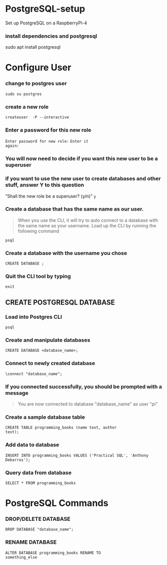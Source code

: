 # PostgreSQL-setup
Set up PostgreSQL on a RaspberryPi-4


### install dependencies and postgresql
sudo apt install postgresql

# Configure User
### change to postgres user
<code>sudo su postgres</code>

### create a new role
<code>createuser <username> -P --interactive</code>

### Enter a password for this new role
<code>Enter password for new role:</code>
<code>Enter it again:</code>

### You will now need to decide if you want this new user to be a superuser
### if you want to use the new user to create databases and other stuff, answer Y to this question
<q>Shall the new role be a superuser? (y/n)</q> <code>y</code>

### Create a database that has the same name as our user.
<blockquote>When you use the CLI, it will try to auto connect to a database with the same name as your username. Load up
    the CLI by running the following command</blockquote>
<code>psql</code>

### Create a database with the username you chose
<code>CREATE DATABASE <username>;</code>

### Quit the CLI tool by typing
<code>exit</code>

## CREATE POSTGRESQL DATABASE
### Load into Postgres CLI
<code>psql</code>

### Create and manipulate databases
<code>CREATE DATABASE <database_name>;</code>

### Connect to newly created database
<code>\connect "database_name";</code>

### If you connected successfully, you should be prompted with a message
<blockquote>You are now connected to database "database_name" as user "pi"</blockquote>

### Create a sample database table
<code>CREATE TABLE programming_books (name text, author text);</code>

### Add data to database
<code>INSERT INTO programming_books VALUES ('Practical SQL', 'Anthony Debarros');</code>

### Query data from database
<code>SELECT * FROM programming_books</code>



# PostgreSQL Commands

### DROP/DELETE DATABASE
<code>DROP DATABASE "database_name"; </code>

### RENAME DATABASE
<code>ALTER DATABASE programming_books RENAME TO something_else</code>
